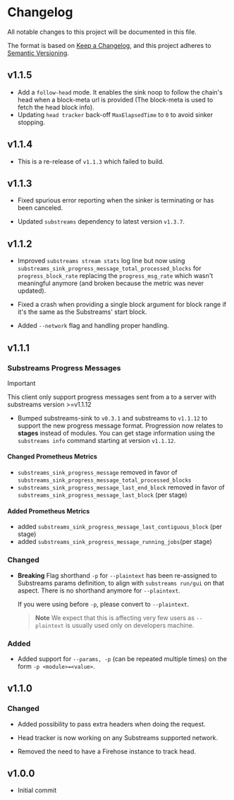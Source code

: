 # Changelog

All notable changes to this project will be documented in this file.

The format is based on [Keep a Changelog](https://keepachangelog.com/en/1.0.0/),
and this project adheres to [Semantic Versioning](https://semver.org/spec/v2.0.0.html).

## v1.1.5

* Add a `follow-head` mode. It enables the sink noop to follow the chain's head when a block-meta url is provided (The block-meta is used to fetch the head block info).
* Updating `head tracker` back-off `MaxElapsedTime` to `0` to avoid sinker stopping.

## v1.1.4

* This is a re-release of `v1.1.3` which failed to build.

## v1.1.3

* Fixed spurious error reporting when the sinker is terminating or has been canceled.

* Updated `substreams` dependency to latest version `v1.3.7`.

## v1.1.2

* Improved `substreams stream stats` log line but now using `substreams_sink_progress_message_total_processed_blocks` for `progress_block_rate` replacing the `progress_msg_rate` which wasn't meaningful anymore (and broken because the metric was never updated).

* Fixed a crash when providing a single block argument for block range if it's the same as the Substreams' start block.

* Added `--network` flag and handling proper handling.

## v1.1.1

### Substreams Progress Messages

> [!IMPORTANT]
> This client only support progress messages sent from a to a server with substreams version >=v1.1.12

* Bumped substreams-sink to `v0.3.1` and substreams to `v1.1.12` to support the new progress message format. Progression now relates to **stages** instead of modules. You can get stage information using the `substreams info` command starting at version `v1.1.12`.

#### Changed Prometheus Metrics

* `substreams_sink_progress_message` removed in favor of `substreams_sink_progress_message_total_processed_blocks`
* `substreams_sink_progress_message_last_end_block` removed in favor of `substreams_sink_progress_message_last_block` (per stage)

#### Added Prometheus Metrics

* added `substreams_sink_progress_message_last_contiguous_block` (per stage)
* added `substreams_sink_progress_message_running_jobs`(per stage)

### Changed

* **Breaking** Flag shorthand `-p` for `--plaintext` has been re-assigned to Substreams params definition, to align with `substreams run/gui` on that aspect. There is no shorthand anymore for `--plaintext`.

  If you were using before `-p`, please convert to `--plaintext`.

  > **Note** We expect that this is affecting very few users as `--plaintext` is usually used only on developers machine.

### Added

* Added support for `--params, -p` (can be repeated multiple times) on the form `-p <module>=<value>`.

## v1.1.0

### Changed

* Added possibility to pass extra headers when doing the request.

* Head tracker is now working on any Substreams supported network.

* Removed the need to have a Firehose instance to track head.

## v1.0.0

* Initial commit
